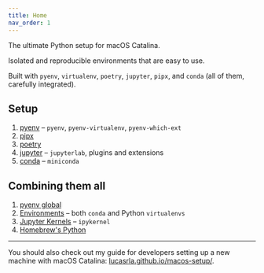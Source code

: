 ```yaml
---
title: Home
nav_order: 1
---
```


The ultimate Python setup for macOS Catalina. 

Isolated and reproducible environments that are easy to use. 

Built with `pyenv`, `virtualenv`, `poetry`, `jupyter`, `pipx`, and `conda` (all of them, carefully integrated).

## Setup

1. [pyenv](/pyenv/pyenv.html) – `pyenv`, `pyenv-virtualenv`, `pyenv-which-ext`
2. [pipx](/pipx.html)
3. [poetry](/poetry.html)
4. [jupyter](/jupyter/jupyterlab.html) – `jupyterlab`, plugins and extensions
5. [conda](/conda/miniconda.html) – `miniconda`

## Combining them all

1. [pyenv global](/usage/pyenv-global.html)
2. [Environments](/usage/environments.html) – both `conda` and Python `virtualenvs`
3. [Jupyter Kernels](/usage/kernels.html) – `ipykernel`
4. [Homebrew's Python](/usage/brew-python.html)

---

You should also check out my guide for developers setting up a new machine with macOS Catalina: [lucasrla.github.io/macos-setup/](https://lucasrla.github.io/macos-setup/).